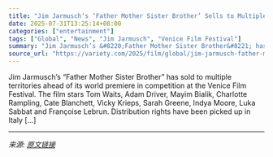```yaml
---
title: "Jim Jarmusch’s ‘Father Mother Sister Brother’ Sells to Multiple Territories Ahead of Venice Premiere"
date: 2025-07-31T13:25:14+08:00
categories: ["entertainment"]
tags: ["Global", "News", "Jim Jarmusch", "Venice Film Festival"]
summary: "Jim Jarmusch’s &#8220;Father Mother Sister Brother&#8221; has sold to multiple territories ahead of its world premiere in competition at the Venice Film Festival. The film stars Tom Waits, Adam Driver"
source_url: "https://variety.com/2025/film/global/jim-jarmusch-father-mother-sister-brother-venice-deals-1236475303/"
---
```


Jim Jarmusch’s &#8220;Father Mother Sister Brother&#8221; has sold to multiple territories ahead of its world premiere in competition at the Venice Film Festival. The film stars Tom Waits, Adam Driver, Mayim Bialik, Charlotte Rampling, Cate Blanchett, Vicky Krieps, Sarah Greene, Indya Moore, Luka Sabbat and Françoise Lebrun. Distribution rights have been picked up in Italy [&#8230;]

---

*来源: [原文链接](https://variety.com/2025/film/global/jim-jarmusch-father-mother-sister-brother-venice-deals-1236475303/)*
